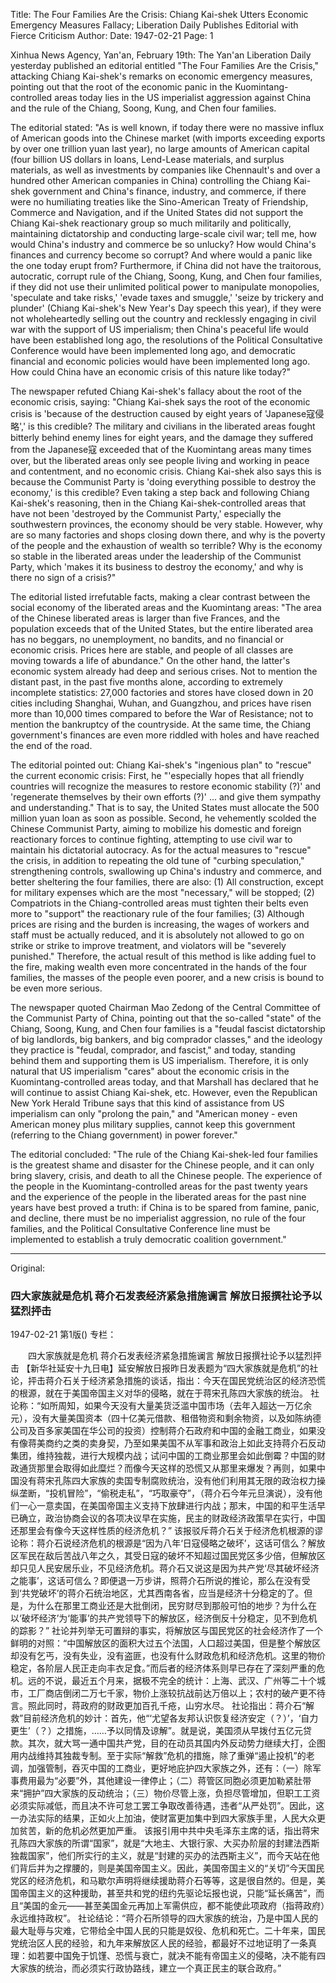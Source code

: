 Title: The Four Families Are the Crisis: Chiang Kai-shek Utters Economic Emergency Measures Fallacy; Liberation Daily Publishes Editorial with Fierce Criticism
Author:
Date: 1947-02-21
Page: 1

Xinhua News Agency, Yan'an, February 19th: The Yan'an Liberation Daily yesterday published an editorial entitled "The Four Families Are the Crisis," attacking Chiang Kai-shek's remarks on economic emergency measures, pointing out that the root of the economic panic in the Kuomintang-controlled areas today lies in the US imperialist aggression against China and the rule of the Chiang, Soong, Kung, and Chen four families.

The editorial stated: "As is well known, if today there were no massive influx of American goods into the Chinese market (with imports exceeding exports by over one trillion yuan last year), no large amounts of American capital (four billion US dollars in loans, Lend-Lease materials, and surplus materials, as well as investments by companies like Chennault's and over a hundred other American companies in China) controlling the Chiang Kai-shek government and China's finance, industry, and commerce, if there were no humiliating treaties like the Sino-American Treaty of Friendship, Commerce and Navigation, and if the United States did not support the Chiang Kai-shek reactionary group so much militarily and politically, maintaining dictatorship and conducting large-scale civil war; tell me, how would China's industry and commerce be so unlucky? How would China's finances and currency become so corrupt? And where would a panic like the one today erupt from? Furthermore, if China did not have the traitorous, autocratic, corrupt rule of the Chiang, Soong, Kung, and Chen four families, if they did not use their unlimited political power to manipulate monopolies, 'speculate and take risks,' 'evade taxes and smuggle,' 'seize by trickery and plunder' (Chiang Kai-shek's New Year's Day speech this year), if they were not wholeheartedly selling out the country and recklessly engaging in civil war with the support of US imperialism; then China's peaceful life would have been established long ago, the resolutions of the Political Consultative Conference would have been implemented long ago, and democratic financial and economic policies would have been implemented long ago. How could China have an economic crisis of this nature like today?"

The newspaper refuted Chiang Kai-shek's fallacy about the root of the economic crisis, saying: "Chiang Kai-shek says the root of the economic crisis is 'because of the destruction caused by eight years of 'Japanese寇侵略',' is this credible? The military and civilians in the liberated areas fought bitterly behind enemy lines for eight years, and the damage they suffered from the Japanese寇 exceeded that of the Kuomintang areas many times over, but the liberated areas only see people living and working in peace and contentment, and no economic crisis. Chiang Kai-shek also says this is because the Communist Party is 'doing everything possible to destroy the economy,' is this credible? Even taking a step back and following Chiang Kai-shek's reasoning, then in the Chiang Kai-shek-controlled areas that have not been 'destroyed by the Communist Party,' especially the southwestern provinces, the economy should be very stable. However, why are so many factories and shops closing down there, and why is the poverty of the people and the exhaustion of wealth so terrible? Why is the economy so stable in the liberated areas under the leadership of the Communist Party, which 'makes it its business to destroy the economy,' and why is there no sign of a crisis?"

The editorial listed irrefutable facts, making a clear contrast between the social economy of the liberated areas and the Kuomintang areas: "The area of the Chinese liberated areas is larger than five Frances, and the population exceeds that of the United States, but the entire liberated area has no beggars, no unemployment, no bandits, and no financial or economic crisis. Prices here are stable, and people of all classes are moving towards a life of abundance." On the other hand, the latter's economic system already had deep and serious crises. Not to mention the distant past, in the past five months alone, according to extremely incomplete statistics: 27,000 factories and stores have closed down in 20 cities including Shanghai, Wuhan, and Guangzhou, and prices have risen more than 10,000 times compared to before the War of Resistance; not to mention the bankruptcy of the countryside. At the same time, the Chiang government's finances are even more riddled with holes and have reached the end of the road.

The editorial pointed out: Chiang Kai-shek's "ingenious plan" to "rescue" the current economic crisis: First, he "'especially hopes that all friendly countries will recognize the measures to restore economic stability (?)' and 'regenerate themselves by their own efforts (?)' ... and give them sympathy and understanding." That is to say, the United States must allocate the 500 million yuan loan as soon as possible. Second, he vehemently scolded the Chinese Communist Party, aiming to mobilize his domestic and foreign reactionary forces to continue fighting, attempting to use civil war to maintain his dictatorial autocracy. As for the actual measures to "rescue" the crisis, in addition to repeating the old tune of "curbing speculation," strengthening controls, swallowing up China's industry and commerce, and better sheltering the four families, there are also: (1) All construction, except for military expenses which are the most "necessary," will be stopped; (2) Compatriots in the Chiang-controlled areas must tighten their belts even more to "support" the reactionary rule of the four families; (3) Although prices are rising and the burden is increasing, the wages of workers and staff must be actually reduced, and it is absolutely not allowed to go on strike or strike to improve treatment, and violators will be "severely punished." Therefore, the actual result of this method is like adding fuel to the fire, making wealth even more concentrated in the hands of the four families, the masses of the people even poorer, and a new crisis is bound to be even more serious.

The newspaper quoted Chairman Mao Zedong of the Central Committee of the Communist Party of China, pointing out that the so-called "state" of the Chiang, Soong, Kung, and Chen four families is a "feudal fascist dictatorship of big landlords, big bankers, and big comprador classes," and the ideology they practice is "feudal, comprador, and fascist," and today, standing behind them and supporting them is US imperialism. Therefore, it is only natural that US imperialism "cares" about the economic crisis in the Kuomintang-controlled areas today, and that Marshall has declared that he will continue to assist Chiang Kai-shek, etc. However, even the Republican New York Herald Tribune says that this kind of assistance from US imperialism can only "prolong the pain," and "American money - even American money plus military supplies, cannot keep this government (referring to the Chiang government) in power forever."

The editorial concluded: "The rule of the Chiang Kai-shek-led four families is the greatest shame and disaster for the Chinese people, and it can only bring slavery, crisis, and death to all the Chinese people. The experience of the people in the Kuomintang-controlled areas for the past twenty years and the experience of the people in the liberated areas for the past nine years have best proved a truth: if China is to be spared from famine, panic, and decline, there must be no imperialist aggression, no rule of the four families, and the Political Consultative Conference line must be implemented to establish a truly democratic coalition government."



<hr /> 

Original: 


### 四大家族就是危机  蒋介石发表经济紧急措施谰言  解放日报撰社论予以猛烈抨击

1947-02-21
第1版()
专栏：

　　四大家族就是危机
    蒋介石发表经济紧急措施谰言
    解放日报撰社论予以猛烈抨击
    【新华社延安十九日电】延安解放日报昨日发表题为“四大家族就是危机”的社论，抨击蒋介石关于经济紧急措施的谈话，指出：今天在国民党统治区的经济恐慌的根源，就在于美国帝国主义对华的侵略，就在于蒋宋孔陈四大家族的统治。
    社论称：“如所周知，如果今天没有大量美货泛滥中国市场（去年入超达一万亿余元），没有大量美国资本（四十亿美元借款、租借物资和剩余物资，以及如陈纳德公司及百多家美国在华公司的投资）控制蒋介石政府和中国的金融工商业，如果没有像蒋美商约之类的卖身契，乃至如果美国不从军事和政治上如此支持蒋介石反动集团，维持独裁，进行大规模内战；试问中国的工商业那里会如此倒霉？中国的财政通货那里会取得如此糜烂？而像今天这样的恐慌又从那里来爆发？再则，如果中国没有蒋宋孔陈四大家族的卖国专制腐败统治，没有他们利用其无限的政治权力操纵垄断，“投机冒险”，“偷税走私”，“巧取豪夺”，（蒋介石今年元旦演说），没有他们一心一意卖国，在美国帝国主义支持下放肆进行内战；那末，中国的和平生活早已确立，政治协商会议的各项决议早在实施，民主的财政经济政策早在实行，中国还那里会有像今天这样性质的经济危机？”
    该报驳斥蒋介石关于经济危机根源的谬论称：蒋介石说经济危机的根源是“因为八年‘日寇侵略之破坏’，这话可信么？解放区军民在敌后苦战八年之久，其受日寇的破坏不知超过国民党区多少倍，但解放区却只见人民安居乐业，不见经济危机。蒋介石又说这是因为共产党‘尽其破坏经济之能事’，这话可信么？即便退一万步讲，照蒋介石所说的推论，那么在没有受到‘共党破坏’的蒋介石统治地区，尤其西南各省，应当是经济十分稳定的了。但是，为什么在那里工商业还是大批倒闭，民穷财尽到那般可怕的地步？为什么在以‘破坏经济’为‘能事’的共产党领导下的解放区，经济倒反十分稳定，见不到危机的踪影？”
    社论并列举无可置辩的事实，将解放区与国民党区的社会经济作了一个鲜明的对照：“中国解放区的面积大过五个法国，人口超过美国，但是整个解放区却没有乞丐，没有失业，没有盗匪，也没有什么财政危机和经济危机。这里的物价稳定，各阶层人民正走向丰衣足食。”而后者的经济体系则早已存在了深刻严重的危机。远的不说，最近五个月来，据极不完全的统计：上海、武汉、广州等二十个城市，工厂商店倒闭二万七千家，物价上涨较抗战前达万倍以上；农村的破产更不待言。照此同时，蒋政府的财政更加百孔千疮，山穷水尽。
    社论指出：蒋介石“解救”目前经济危机的妙计：首先，他“‘尤望各友邦认识恢复经济安定（？）’，‘自力更生’（？）之措施，……予以同情及谅解”。就是说，美国须从早拨付五亿元贷款。其次，就大骂一通中国共产党，目的在动员其国内外反动势力继续大打，企图用内战维持其独裁专制。至于实际“解救”危机的措施，除了重弹“遏止投机”的老调，加强管制，吞灭中国的工商业，更好地庇护四大家族之外，还有：（一）除军事费用最为“必要”外，其他建设一律停止；（二）蒋管区同胞必须更加勒紧肚带来“拥护”四大家族的反动统治；（三）物价尽管上涨，负担尽管增加，但职工工资必须实际减低，而且决不许可怠工罢工争取改善待遇，违者“从严处罚”。因此，这一办法实际的结果，正如火上加油，使财富更加集中到四大家族手里，人民大众更加贫苦，新的危机必然更加严重。
    该报引用中共中央毛泽东主席的话，指出蒋宋孔陈四大家族的所谓“国家”，就是“大地主、大银行家、大买办阶层的封建法西斯独裁国家”，他们所实行的主义，就是“封建的买办的法西斯主义”，而今天站在他们背后并为之撑腰的，则是美国帝国主义。因此，美国帝国主义的“关切”今天国民党区的经济危机，和马歇尔声明将继续援助蒋介石等等，这是很自然的。但是，美国帝国主义的这种援助，甚至共和党的纽约先驱论坛报也说，只能“延长痛苦”，而且“美国的金元——甚至美国金元再加上军需供应，都不能使此项政府（指蒋政府）永远维持政权”。
    社论结论：“蒋介石所领导的四大家族的统治，乃是中国人民的最大耻辱与灾难，它带给全中国人民的只能是奴役、危机和死亡。二十年来，国民党统治区人民的经验，和九年来解放区人民的经验，都最好不过地证明了一条真理：如若要中国免于饥馑、恐慌与衰亡，就决不能有帝国主义的侵略，决不能有四大家族的统治，而必须实行政协路线，建立一个真正民主的联合政府。”
